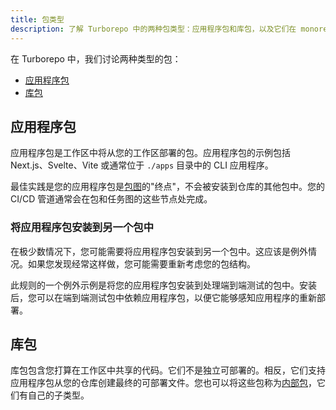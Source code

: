 ```yaml
---
title: 包类型
description: 了解 Turborepo 中的两种包类型：应用程序包和库包，以及它们在 monorepo 中的作用。
---
```




在 Turborepo 中，我们讨论两种类型的包：

- [应用程序包](#应用程序包)
- [库包](#库包)

## 应用程序包

应用程序包是工作区中将从您的工作区部署的包。应用程序包的示例包括 Next.js、Svelte、Vite 或通常位于 `./apps` 目录中的 CLI 应用程序。

最佳实践是您的应用程序包是[包图](/docs/core-concepts/package-and-task-graph#package-graph)的"终点"，不会被安装到仓库的其他包中。您的 CI/CD 管道通常会在包和任务图的这些节点处完成。

### 将应用程序包安装到另一个包中

在极少数情况下，您可能需要将应用程序包安装到另一个包中。这应该是例外情况。如果您发现经常这样做，您可能需要重新考虑您的包结构。

此规则的一个例外示例是将您的应用程序包安装到处理端到端测试的包中。安装后，您可以在端到端测试包中依赖应用程序包，以便它能够感知应用程序的重新部署。

## 库包

库包包含您打算在工作区中共享的代码。它们不是独立可部署的。相反，它们支持应用程序包从您的仓库创建最终的可部署文件。您也可以将这些包称为[内部包](/docs/core-concepts/internal-packages)，它们有自己的子类型。
